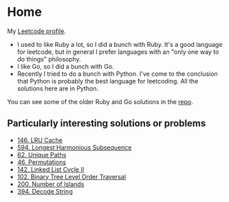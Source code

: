 # Home

My [Leetcode profile](https://leetcode.com/craigpastro/).

- I used to like Ruby a lot, so I did a bunch with Ruby. It's a good language for leetcode, but in general I prefer languages with an "only one way to do things" philosophy. 
- I like Go, so I did a bunch with Go.
- Recently I tried to do a bunch with Python. I've come to the conclusion that Python is probably the best language for leetcoding. All the solutions here are in Python.

You can see some of the older Ruby and Go solutions in the [repo](https://github.com/craigpastro/leetcode).

## Particularly interesting solutions or problems

- [146. LRU Cache](./problems/146_lru_cache.md)
- [594. Longest Harmonious Subsequence](./problems/594_longest_harmonious_subsequence.md)
- [62. Unique Paths](./problems/62_unique_paths.md)
- [46. Permutations](./problems/46_permutations.md)
- [142. Linked List Cycle II](./problems/142_linked_list_cycle_ii.md)
- [102. Binary Tree Level Order Traversal](./problems/102_binary_tree_level_order_traversal.md)
- [200. Number of Islands](./problems/200_number_of_islands.md)
- [394. Decode String](./problems/394_decode_string.md)